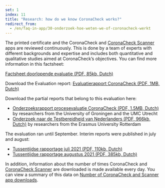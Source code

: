 ```yaml
---
set: 1
index: 11
title: "Research: how do we know CoronaCheck works?"
redirect_from: 
  - /en/faq-in-app/30-onderzoek-hoe-weten-we-of-coronacheck-werkt
---
```

The printed certificate and the CoronaCheck and [CoronaCheck Scanner](/en/scanner) apps are reviewed continuously. This is done by a team of experts with different backgrounds and expertise and includes both quantitative and qualitative studies aimed at CoronaCheck’s objectives. You can find more information in this factsheet:

<a href="/media/Factsheet_doorlopende_evaluatie.pdf" rel="noopener noreferrer" target="_blank" hreflang="nl" lang="nl">Factsheet doorlopende evaluatie (PDF, 85kb, Dutch)</a>

Download the Evaluation report: <a href="/media/Evaluatie_CoronaCheck.pdf" rel="noopener noreferrer" target="_blank" hreflang="nl" lang="nl">Evaluatierapport CoronaCheck (PDF, 1MB, Dutch)</a>

Download the partial reports that belong to this evaluation here:

- <a href="/media/Onderzoeksrapport_procesevaluatie_CC.pdf" rel="noopener noreferrer" target="_blank" hreflang="nl" lang="nl">Onderzoeksrapport procesevaluatie CoronaCheck (PDF, 1.5MB, Dutch)</a> by researchers from the University of Groningen and the UMC Utrecht
- <a href="/media/ESHPM_rapport_Onderzoek_Testbereidheid_eindrapport.pdf" rel="noopener noreferrer" target="_blank" hreflang="nl" lang="nl">Onderzoek naar de Testbereidheid van Nederlanders (PDF, 966kb, Dutch)</a> by researchers from the Erasmus University Rotterdam

The evaluation ran until September. Interim reports were published in july and august:

- <a href="/media/Tussentijdse_rapportage_juli_2021.pdf" rel="noopener noreferrer" target="_blank" hreflang="nl" lang="nl">Tussentijdse rapportage juli 2021 (PDF, 110kb, Dutch)</a>
- <a href="/media/Tussentijdse_rapportage_augustus_2021.pdf" rel="noopener noreferrer" target="_blank" hreflang="nl" lang="nl">Tussentijdse rapportage augustus 2021 (PDF, 385kb, Dutch)</a>

In addition, information about the number of times CoronaCheck and [CoronaCheck Scanner](/en/scanner) are downloaded is made available every day. You can view a summary of this data on [Number of CoronaCheck and Scanner app downloads](/en/faq/1-13-actuele-downloadcijfers/).
